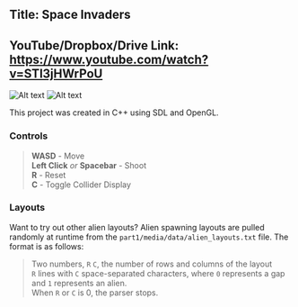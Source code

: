 ## Title: Space Invaders

## YouTube/Dropbox/Drive Link: https://www.youtube.com/watch?v=STl3jHWrPoU

![Alt text](part1/media/screenshots/SpaceInvadersVictory.gif)
![Alt text](part1/media/screenshots/SpaceInvadersDefeat.gif)

This project was created in C++ using SDL and OpenGL.

### Controls

> **WASD** - Move <br>
> **Left Click** *or* **Spacebar** - Shoot <br>
> **R** - Reset <br>
> **C** - Toggle Collider Display

### Layouts

Want to try out other alien layouts? Alien spawning layouts are pulled randomly at runtime from the `part1/media/data/alien_layouts.txt` file. The format is as follows:
> Two numbers, `R` `C`, the number of rows and columns of the layout <br>
> `R` lines with `C` space-separated characters, where `0` represents a gap and `1` represents an alien. <br>
> When `R` or `C` is 0, the parser stops.

